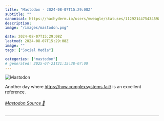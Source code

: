 ```yaml
---
title: "Mastodon - 2024-08-07T15:29:08Z"
subtitle: ""
canonical: https://hachyderm.io/users/mweagle/statuses/112921447543459819
description:
image: "/images/mastodon.png"

date: 2024-08-07T15:29:08Z
lastmod: 2024-08-07T15:29:08Z
image: ""
tags: ["Social Media"]

categories: ["mastodon"]
# generated: 2025-07-21T21:15:38-07:00
---
```

![Mastodon](/images/mastodon.png)

<p>Another day where <a href="https://how.complexsystems.fail/" target="_blank" rel="nofollow noopener noreferrer" translate="no"><span class="invisible">https://</span><span class="">how.complexsystems.fail/</span><span class="invisible"></span></a> is an excellent reference.</p>


###### [Mastodon Source 🐘](https://hachyderm.io/@mweagle/112921447543459819)

___
